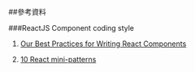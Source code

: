 ##參考資料

###ReactJS Component coding style

1. [Our Best Practices for Writing React Components](https://medium.com/code-life/our-best-practices-for-writing-react-components-dec3eb5c3fc8#.5tsh3gl58)

2. [10 React mini-patterns](https://hackernoon.com/10-react-mini-patterns-c1da92f068c5?source=linkShare-9316cb58f95b-1488171959&gi=5acfba6daf0e)

